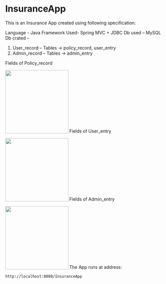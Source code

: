 # InsuranceApp

This is an Insurance App created using following specification:

Language - Java
Framework Used- Spring MVC + JDBC
Db used – MySQL
Db crated –
1.	User_record – Tables -> policy_record, user_entry
2.	Admin_record – Tables -> admin_entry


Fields of Policy_record


<img align="left" width="200" height="200" src="https://user-images.githubusercontent.com/59009165/210097895-a3b6e1b5-5eed-4686-8d25-84cfcfe2ae44.png">

<br><br><br><br><br><br><br><br><br><br>


<p>Fields of User_entry</p>
<img align="left" width="200" height="200" src="https://user-images.githubusercontent.com/59009165/210098125-6e7c1b4f-c3a5-410d-80f2-2dba417946c3.png">
<br><br><br><br><br><br><br><br><br><br>
<p>Fields of Admin_entry</p>
<img align="left" width="200" height="200" src="https://user-images.githubusercontent.com/59009165/210098497-4359dc6d-5723-44ff-baa5-7af8fa2753d4.png">
<br><br><br><br><br><br><br><br><br><br>



The App runs at address:
```
http://localhost:8080/InsuranceApp
```
